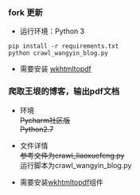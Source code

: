 ### fork 更新

- 运行环境：Python 3

```
pip install -r requirements.txt 
python crawl_wangyin_blog.py
```

- 需要安装 [wkhtmltopdf](https://wkhtmltopdf.org/)


### 爬取王垠的博客，输出pdf文档
- 环境  
<del>Pycharm社区版</del>  
<del>Python2.7</del>      

- 文件详情  
<del>参考文件为crawl_liaoxuefeng.py</del>  
运行脚本为crawl_wangyin_blog.py

- 需要安装[wkhtmltopdf](https://www.google.com/search?q=wkhtmltopdf&oq=wkhtmltopdf&aqs=chrome..69i57&sourceid=chrome&ie=UTF-8)组件

